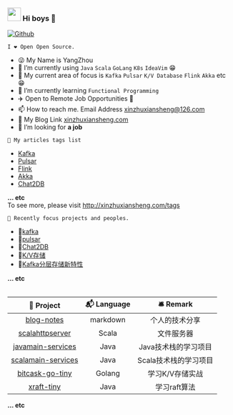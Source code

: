 ### <img src="https://emojis.slackmojis.com/emojis/images/1531849430/4246/blob-sunglasses.gif?1531849430" width="30"/> Hi boys 👋

[![Github](https://img.shields.io/github/followers/xinzhuxiansheng?label=Follow&style=social)](https://github.com/xinzhuxiansheng)
<!--<img src="https://visitor-badge.laobi.icu/badge?page_id=xinzhuxiansheng.xinzhuxiansheng" alt="visitor badge"/>  -->

`I ❤ Open Open Source.`

<!--- 🌈 I'm currently working at home. 😎-->
- 😜 My Name is YangZhou
- 🤔 I’m currently using `Java` `Scala` `GoLang` `K8s` `IdeaVim` 😁
- 🤔 My current area of focus is `Kafka` `Pulsar` `K/V Database` `Flink` `Akka` etc 😁
- 🌱 I’m currently learning `Functional Programming`
- ✈️ Open to Remote Job Opportunities 🍻
- 📫 How to reach me. Email Address xinzhuxiansheng@126.com
- 📕 My Blog Link [xinzhuxiansheng.com](http://xinzhuxiansheng.com)
- 👷 I’m looking for **a job**

`🌈 My articles tags list`  

- [Kafka](http://xinzhuxiansheng.com/?tag=Kafka)
- [Pulsar](http://xinzhuxiansheng.com/?tag=Pulsar)  
- [Flink](http://xinzhuxiansheng.com/?tag=Flink)
- [Akka](http://xinzhuxiansheng.com/?tag=Akka)
- [Chat2DB](http://xinzhuxiansheng.com/?tag=Chat2DB)  

**... etc**  
To see more, please visit http://xinzhuxiansheng.com/tags


`🦀 Recently focus projects and peoples.` 

- 📁[kafka](https://github.com/apache/kafka)  
- 📁[pulsar](https://github.com/apache/pulsar)  
- 📁[Chat2DB](https://github.com/alibaba/Chat2DB)  
- 👦[K/V存储](https://github.com/roseduan)  
- 👦[Kafka分层存储新特性](https://github.com/divijvaidya)     

**... etc** 
</br>
</br>

| 🎁 Project | 📬 Language | 🛎 Remark |
| :----: | :----: | :----: |
| [blog-notes ](https://github.com/xinzhuxiansheng/blog-notes) | markdown | 个人的技术分享 |
| [scalahttpserver](https://github.com/xinzhuxiansheng/scalahttpserver) | Scala | 文件服务器 |
| [javamain-services](https://github.com/xinzhuxiansheng/javamain-services) | Java | Java技术栈的学习项目 |
| [scalamain-services](https://github.com/xinzhuxiansheng/scalamain-services) | Java | Scala技术栈的学习项目 |
| [bitcask-go-tiny](https://github.com/xinzhuxiansheng/bitcask-go-tiny) | Golang | 学习K/V存储实战 |
| [xraft-tiny](https://github.com/xinzhuxiansheng/xraft-tiny) | Java | 学习raft算法 |

**... etc** 



<!--
#### 🙃 Github Activity 
<div>
  <img src="https://github-readme-stats.vercel.app/api?username=xinzhuxiansheng&show_icons=true" align="top" style="display: inline-block;" width="480"/>
  <img src="https://github-readme-stats.vercel.app/api/top-langs/?username=xinzhuxiansheng&hide=css,html&langs_count=5&layout=compact" align="top" style="display: inline-block;"/>
</div>

<br>

#### 🙃 阿洋聊大数据(公众号)
<div>
  <img src="https://user-images.githubusercontent.com/7881241/145440130-0393ddf8-6832-450e-aa31-9a2cd964c90e.png" width="200"/>
</div>
-->

<!--
**xinzhuxiansheng/xinzhuxiansheng** is a ✨ _special_ ✨ repository because its `README.md` (this file) appears on your GitHub profile.

Here are some ideas to get you started:

- 🔭 I’m currently working on ...
- 🌱 I’m currently learning ...
- 👯 I’m looking to collaborate on ...
- 🤔 I’m looking for help with ...
- 💬 Ask me about ...
- 📫 How to reach me: ...
- 😄 Pronouns: ...
- ⚡ Fun fact: ...
-->

<br>
<br>

<!--<a href="http://xinzhuxiansheng.com/"><img src="https://img.shields.io/badge/Notion-%E9%98%BF%E6%B4%8B's_Blog-red?style=flat&logo=notion" /></a>-->
